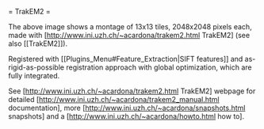 = TrakEM2 =

The above image shows a montage of 13x13 tiles, 2048x2048 pixels each, made with [http://www.ini.uzh.ch/~acardona/trakem2.html TrakEM2] (see also [[TrakEM2]]).

Registered with [[Plugins_Menu#Feature_Extraction|SIFT features]] and as-rigid-as-possible registration approach with global optimization, which are fully integrated.

See [http://www.ini.uzh.ch/~acardona/trakem2.html TrakEM2] webpage for detailed [http://www.ini.uzh.ch/~acardona/trakem2_manual.html documentation], more [http://www.ini.uzh.ch/~acardona/snapshots.html snapshots] and a [http://www.ini.uzh.ch/~acardona/howto.html how to].
